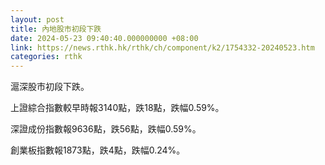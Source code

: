 ```yaml
---
layout: post
title: 內地股市初段下跌
date: 2024-05-23 09:40:40.000000000 +08:00
link: https://news.rthk.hk/rthk/ch/component/k2/1754332-20240523.htm
categories: rthk
---
```


滬深股市初段下跌。

上證綜合指數較早時報3140點，跌18點，跌幅0.59%。

深證成份指數報9636點，跌56點，跌幅0.59%。

創業板指數報1873點，跌4點，跌幅0.24%。

